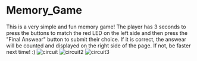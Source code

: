 # Memory_Game
This is a very simple and fun memory game!
The player has 3 seconds to press the buttons to match the red LED on the left side and then press the "Final Answear" button to submit their choice. If it is correct, the answear will be counted and displayed on the right side of the page. If not, be faster next time! :)
![circuit](https://github.com/alexiapeter/Memory_Game/assets/161495588/8291d38a-a17b-4c0f-a459-e9a95fab39ea)
![circuit2](https://github.com/alexiapeter/Memory_Game/assets/161495588/08188d25-8ff6-480e-9a91-278c041b7e3f)
![circuit3](https://github.com/alexiapeter/Memory_Game/assets/161495588/22a9f8c0-aa03-4a3b-b563-c666219a15a9)


